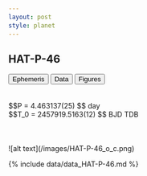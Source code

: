 ```yaml
---
layout: post
style: planet
---
```

<script src="../js/planets.js"></script>

## HAT-P-46

<!-- Tab links -->
<div class="tab">
<button class="tablinks" onclick="openCity(event, 'Ephemeris')">Ephemeris</button>
<button class="tablinks" onclick="openCity(event, 'Data')">Data</button>
<button class="tablinks" onclick="openCity(event, 'Figures')">Figures</button>
</div>

<!-- Tab content -->
<div id="Ephemeris" class="tabcontent" markdown="1">
<br/><br/>
$$P = 4.463137(25) $$ day <br/>
$$T_0 = 2457919.5163(12) $$ BJD TDB
<br/><br/>
<br/><br/>
![alt text](/images/HAT-P-46_o_c.png)
</div>


<div id="Data" class="tabcontent" markdown="1">

{% include data/data_HAT-P-46.md %}

</div>
